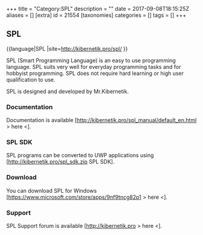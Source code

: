 +++
title = "Category:SPL"
description = ""
date = 2017-09-08T18:15:25Z
aliases = []
[extra]
id = 21554
[taxonomies]
categories = []
tags = []
+++


## SPL

{{language|SPL
|site=http://kibernetik.pro/spl/
}}

SPL (Smart Programming Language) is an easy to use programming language. SPL suits very well for everyday programming tasks and for hobbyist programming. SPL does not require hard learning or high user qualification to use.

SPL is designed and developed by Mr.Kibernetik.


###  Documentation 

Documentation is available [http://kibernetik.pro/spl_manual/default_en.html > here <].


###  SPL SDK 

SPL programs can be converted to UWP applications using [http://kibernetik.pro/spl_sdk.zip SPL SDK].


###  Download 

You can download SPL for Windows [https://www.microsoft.com/store/apps/9nf9tncg82p1 > here <].


###  Support 

SPL Support forum is available [http://kibernetik.pro > here <].

